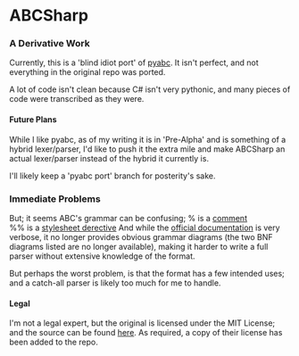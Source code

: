 # ABCSharp
### A Derivative Work
Currently, this is a 'blind idiot port' of [pyabc](https://github.com/campagnola/pyabc).
It isn't perfect, and not everything in the original repo was ported.

A lot of code isn't clean because C# isn't very pythonic, and many pieces of code were transcribed as they were.


#### Future Plans
While I like pyabc, as of my writing it is in 'Pre-Alpha' and is something of a hybrid lexer/parser, I'd like to push it the extra mile and make ABCSharp an actual lexer/parser instead of the hybrid it currently is.

I'll likely keep a 'pyabc port' branch for posterity's sake.

### Immediate Problems
But; it seems ABC's grammar can be confusing; 
% is a [comment](http://abcnotation.com/wiki/abc:standard:v2.1#comments_and_remarks)  
%% is a [stylesheet derective](http://abcnotation.com/wiki/abc:standard:v2.1#stylesheet_directives)
And while the [official documentation](http://abcnotation.com/wiki/abc:standard:v2.1) is very verbose, it no longer provides obvious grammar diagrams (the two BNF diagrams listed are no longer available), making it harder to write a full parser without extensive knowledge of the format.

But perhaps the worst problem, is that the format has a few intended uses; and a catch-all parser is likely too much for me to handle.

#### Legal
I'm not a legal expert, but the original is licensed under  the MIT License; and the source can be found [here](https://github.com/campagnola/pyabc).
As required, a copy of their license has been added to the repo.